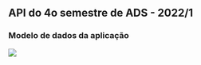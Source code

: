 ## API do 4o semestre de ADS - 2022/1

### Modelo de dados da aplicação

![](https://github.com/arleysouza/api-4sem-1sem2022/blob/main/images/modelo2.png)

